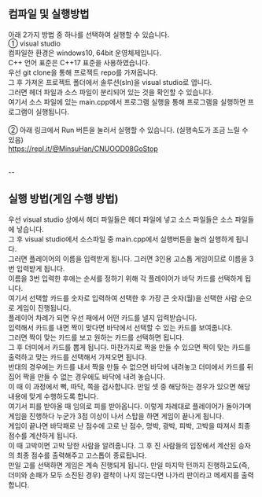 <h2>컴파일 및 실행방법</h2>

아래 2가지 방법 중 하나를 선택하여 실행할 수 있습니다.<br>
① visual studio <br>
컴파일한 환경은 windows10, 64bit 운영체제입니다.<br>
C++ 언어 표준은 C++17 표준을 사용하였습니다.<br>
우선 git clone을 통해 프로젝트 repo를 가져옵니다.<br>
그 후 가져온 프로젝트 폴더에서 솔루션(sln)을 visual studio로 엽니다.<br>
그러면 헤더 파일과 소스 파일이 분리되어 있는 것을 확인할 수 있습니다.<br>
여기서 소스 파일에 있는 main.cpp에서 프로그램 실행을 통해 프로그램을 실행하면 프로그램이 실행됩니다.<br>
<br>
② 아래 링크에서 Run 버튼을 눌러서 실행할 수 있습니다. (실행속도가 조금 느릴 수 있음)<br>
https://repl.it/@MinsuHan/CNUOOD08GoStop

<br>--

<h2>실행 방법(게임 수행 방법)</h2>

우선 visual studio 상에서 헤더 파일들은 헤더 파일에 넣고 소스 파일들은 소스 파일들에 넣습니다.<br>
그 후 visual studio에서 소스파일 중 main.cpp에서 실행버튼을 눌러 실행하게 됩니다.<br>
그러면 플레이어의 이름을 입력받게 됩니다. 그러면 3인용 고스톱 게임이므로 이름을 3번 입력받게 됩니다.<br>
이름을 3번 입력한 후에는 순서를 정하기 위해 각 플레이어가 바닥 카드를 선택하게 됩니다.<br>
여기서 선택할 카드를 숫자로 입력하여 선택한 후 가장 큰 숫자(월)을 선택한 사람 순으로 게임이 진행됩니다.<br>
플레이어 차례가 되면 우선 패에서 어떤 카드를 낼지 입력받습니다.<br>
입력해서 카드를 내면 짝이 맞다면 바닥에서 선택할 수 있는 카드를 보여줍니다.<br>
그러면 짝이 맞는 카드를 보고 원하는 카드를 선택하면 됩니다.<br>
그 후 더미에서 카드를 뽑게 됩니다. 마찬가지로 짝을 만들 수 있으면 짝이 맞는 카드를 출력하고 맞는 카드를 선택해서 가져오면 됩니다.<br>
반대의 경우에는 카드를 내서 짝을 만들 수 없으면 바닥에 내려놓고 더미에서 카드를 뒤집어 짝을 만들 수 없는 경우에도 바닥에 내려 놓습니다.<br>
이 때 이 과정에서 뻑, 따닥, 쪽을 검사합니다. 만일 셋 중 해당하는 경우가 있으면 해당 내용에 맞게 수행하도록 합니다.<br>
여기서 피를 받아올 때 임의로 피를 받아옵니다. 이렇게 차례대로 플레이어가 돌아가며 게임을 진행하다 누군가 3점 이상이 나서 스탑을 하면 게임이 끝나게 됩니다.<br>
게임이 끝나면 바닥패로 난 점수에 고로 난 점수, 멍박, 광박, 피박, 고박을 따져서 최종 점수를 계산하게 됩니다.<br>
이 때 고박이면 고박 당한 사람을 알려줍니다. 그 후 진 사람들의 입장에서 계산된 승자의 최종 점수를 출력해주고 고스톱이 종료됩니다.<br>
만일 고를 선택하면 게임은 계속 진행되게 됩니다. 만일 마지막 턴까지 진행하고도(즉, 더미와 손패가 모두 소진된 경우) 결착이 나지 않는다면 나가리 판이라고 메세지를 출력합니다.<br>

